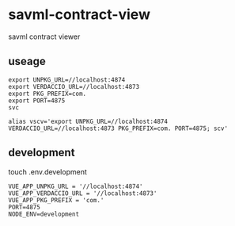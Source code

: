 # savml-contract-view

savml contract viewer

## useage

```
export UNPKG_URL=//localhost:4874
export VERDACCIO_URL=//localhost:4873
export PKG_PREFIX=com.
export PORT=4875
svc

alias vscv='export UNPKG_URL=//localhost:4874 VERDACCIO_URL=//localhost:4873 PKG_PREFIX=com. PORT=4875; scv'
```

## development

touch .env.development

```
VUE_APP_UNPKG_URL = '//localhost:4874'
VUE_APP_VERDACCIO_URL = '//localhost:4873'
VUE_APP_PKG_PREFIX = 'com.'
PORT=4875
NODE_ENV=development
```
